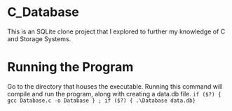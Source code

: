 # C_Database
This is an SQLite clone project that I explored to further my knowledge of C and Storage Systems.

# Running the Program
Go to the directory that houses the executable. Running this command will compile and run the program, along with creating a data.db file.
  `if ($?) { gcc Database.c -o Database } ; if ($?) { .\Database data.db}`
